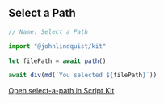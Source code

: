 <meta sectionIndex="1">
<meta url="https://github.com/johnlindquist/kit/discussions/809">
<meta id="D_kwDOEu7MBc4AP9Tf">
<meta title="Select a Path">
<meta section="Essentials">
<meta i="2">    
<meta path="docs/select-a-path">

## Select a Path

```js
// Name: Select a Path

import "@johnlindquist/kit"

let filePath = await path()

await div(md(`You selected ${filePath}`))
```

[Open select-a-path in Script Kit](https://scriptkit.com/api/new?name=select-a-path&url=https://gist.githubusercontent.com/johnlindquist/68ae880d76f6d92b1aa9994501465f2b/raw/839a08ef025a07e5d5e292c8730d7c631b934798/select-a-path.js")
